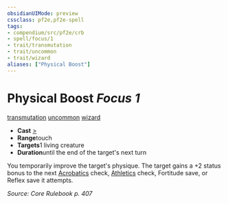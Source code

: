 ```yaml
---
obsidianUIMode: preview
cssclass: pf2e,pf2e-spell
tags:
- compendium/src/pf2e/crb
- spell/focus/1
- trait/transmutation
- trait/uncommon
- trait/wizard
aliases: ["Physical Boost"]
---
```

# Physical Boost *Focus 1*   
[transmutation](../../rules/traits/transmutation.md)  [uncommon](../../rules/traits/uncommon.md)  [wizard](../../rules/traits/wizard.md)  

- **Cast** [>](../../rules/core-rulebook/chapter-9-playing-the-game.md#Actions "Single Action") 
- **Range**touch
- **Targets**1 living creature
- **Duration**until the end of the target's next turn

You temporarily improve the target's physique. The target gains a +2 status bonus to the next [Acrobatics](../skills.md#Acrobatics) check, [Athletics](../skills.md#Athletics) check, Fortitude save, or Reflex save it attempts.

*Source: Core Rulebook p. 407*